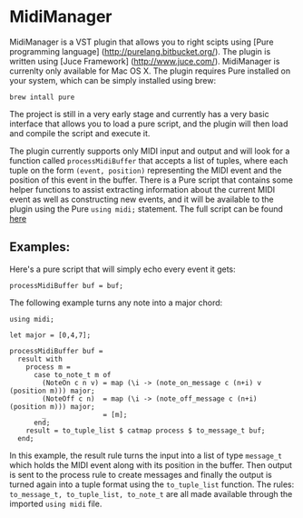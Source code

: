 MidiManager
===========

MidiManager is a VST plugin that allows you to right scipts using [Pure programming language] (http://purelang.bitbucket.org/). The
plugin is written using [Juce Framework] (http://www.juce.com/). MidiManager is currenlty only available for Mac OS X. The plugin requires
Pure installed on your system, which can be simply installed using brew:

```
brew intall pure
```

The project is still in a very early stage and currently has a very basic interface that allows you to load a pure script,
 and the plugin will then load and compile the script and execute it.

The plugin currently supports only MIDI input and output and will look for a function called ```processMidiBuffer``` that accepts a list 
of tuples, where each tuple on the form ```(event, position)``` representing the MIDI event and the position of this event in the buffer. There
is a Pure script that contains some helper functions to assist extracting information about the current MIDI event as well as constructing
new events, and it will be available to the plugin using the Pure ```using midi;``` statement. The full script can be found [here](https://raw.githubusercontent.com/hkarim/MidiManager/master/Pure/midi.pure)

Examples:
---------

Here's a pure script that will simply echo every event it gets:

```
processMidiBuffer buf = buf;
```


The following example turns any note into a major chord:

```
using midi;

let major = [0,4,7];

processMidiBuffer buf =
  result with
    process m = 
      case to_note_t m of
        (NoteOn c n v) = map (\i -> (note_on_message c (n+i) v (position m))) major;
        (NoteOff c n)  = map (\i -> (note_off_message c (n+i) (position m))) major;
        _              = [m];
      end;
    result = to_tuple_list $ catmap process $ to_message_t buf;
  end;

```

In this example, the result rule turns the input into a list of type ```message_t``` which holds the MIDI 
event along with its position in the buffer. Then output is sent to the process rule to create messages and finally
the output is turned again into a tuple format using the ```to_tuple_list``` function. The rules: ```to_message_t, to_tuple_list, to_note_t```
are all made available through the imported ```using midi``` file.



